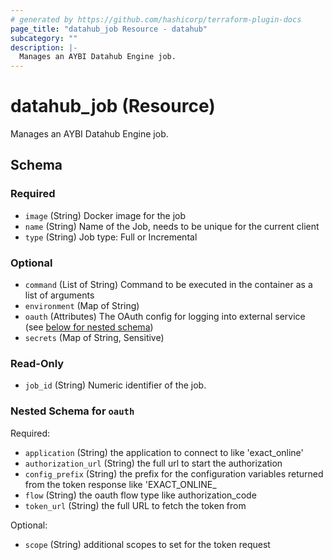 ```yaml
---
# generated by https://github.com/hashicorp/terraform-plugin-docs
page_title: "datahub_job Resource - datahub"
subcategory: ""
description: |-
  Manages an AYBI Datahub Engine job.
---
```


# datahub_job (Resource)

Manages an AYBI Datahub Engine job.



<!-- schema generated by tfplugindocs -->
## Schema

### Required

- `image` (String) Docker image for the job
- `name` (String) Name of the Job, needs to be unique for the current client
- `type` (String) Job type: Full or Incremental

### Optional

- `command` (List of String) Command to be executed in the container as a list of arguments
- `environment` (Map of String)
- `oauth` (Attributes) The OAuth config for logging into external service (see [below for nested schema](#nestedatt--oauth))
- `secrets` (Map of String, Sensitive)

### Read-Only

- `job_id` (String) Numeric identifier of the job.

<a id="nestedatt--oauth"></a>
### Nested Schema for `oauth`

Required:

- `application` (String) the application to connect to like 'exact_online'
- `authorization_url` (String) the full url to start the authorization
- `config_prefix` (String) the prefix for the configuration variables returned from the token response like 'EXACT_ONLINE_
- `flow` (String) the oauth flow type like authorization_code
- `token_url` (String) the full URL to fetch the token from

Optional:

- `scope` (String) additional scopes to set for the token request
